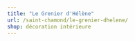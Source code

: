 ```yaml
---
title: "Le Grenier d'Hélène"
url: /saint-chamond/le-grenier-dhelene/
shop: décoration intérieure
---
```


